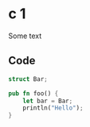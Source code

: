 # c 1

Some text

## Code

```rust
struct Bar;

pub fn foo() {
    let bar = Bar;
    println("Hello");
}
```


